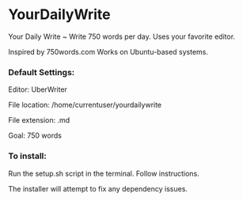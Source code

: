 YourDailyWrite
==============

Your Daily Write ~ Write 750 words per day. Uses your favorite editor.

Inspired by 750words.com
Works on Ubuntu-based systems. 

### Default Settings:

Editor: UberWriter

File location: /home/currentuser/yourdailywrite

File extension: .md

Goal: 750 words


### To install:

Run the setup.sh script in the terminal. Follow instructions.

The installer will attempt to fix any dependency issues.
